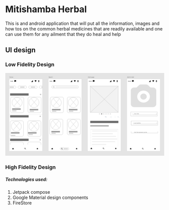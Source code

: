 # Mitishamba Herbal

This is and android application that will put all the information, images and how tos on the common
herbal medicines that are readily available and one can use them for any ailment that they do heal
and help

## UI design

### Low Fidelity Design

![low fidelity ui design](mitishamba_herbal_low_fidelity_ui.PNG)

### High Fidelity Design


##### Technologies used:

1. Jetpack compose
2. Google Material design components
3. FireStore  
